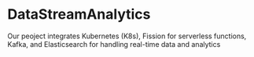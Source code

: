 # DataStreamAnalytics
Our peoject integrates Kubernetes (K8s), Fission for serverless functions, Kafka, and Elasticsearch for handling real-time data and analytics
